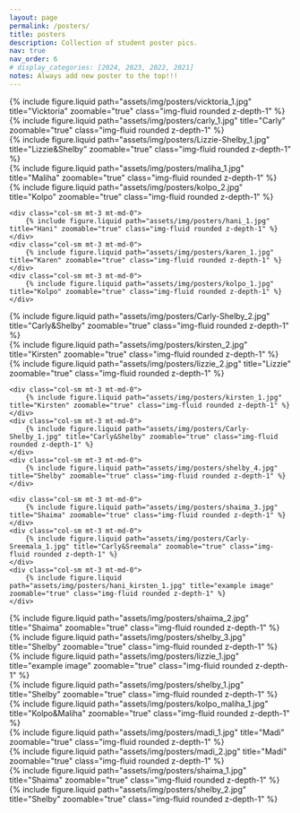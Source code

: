 ```yaml
---
layout: page
permalink: /posters/
title: posters
description: Collection of student poster pics.
nav: true
nav_order: 6
# display_categories: [2024, 2023, 2022, 2021]
notes: Always add new poster to the top!!!
---
```


<div class="row">
    <div class="col-sm mt-3 mt-md-0">
        {% include figure.liquid path="assets/img/posters/vicktoria_1.jpg" title="Vicktoria" zoomable="true" class="img-fluid rounded z-depth-1" %}
    </div>
    <div class="col-sm mt-3 mt-md-0">
        {% include figure.liquid path="assets/img/posters/carly_1.jpg" title="Carly" zoomable="true" class="img-fluid rounded z-depth-1" %}
    </div>
</div>

<div class="row">
    <div class="col-sm mt-3 mt-md-0">
        {% include figure.liquid path="assets/img/posters/Lizzie-Shelby_1.jpg" title="Lizzie&Shelby" zoomable="true" class="img-fluid rounded z-depth-1" %}
    </div>
    <div class="col-sm mt-3 mt-md-0">
        {% include figure.liquid path="assets/img/posters/maliha_1.jpg" title="Maliha" zoomable="true" class="img-fluid rounded z-depth-1" %}
    </div>
    <div class="col-sm mt-3 mt-md-0">
        {% include figure.liquid path="assets/img/posters/kolpo_2.jpg" title="Kolpo" zoomable="true" class="img-fluid rounded z-depth-1" %}
    </div>
</div>

<div class="row">
    
    <div class="col-sm mt-3 mt-md-0">
        {% include figure.liquid path="assets/img/posters/hani_1.jpg" title="Hani" zoomable="true" class="img-fluid rounded z-depth-1" %}
    </div>
    <div class="col-sm mt-3 mt-md-0">
        {% include figure.liquid path="assets/img/posters/karen_1.jpg" title="Karen" zoomable="true" class="img-fluid rounded z-depth-1" %}
    </div>
    <div class="col-sm mt-3 mt-md-0">
        {% include figure.liquid path="assets/img/posters/kolpo_1.jpg" title="Kolpo" zoomable="true" class="img-fluid rounded z-depth-1" %}
    </div>
</div>

<div class="row">
    <div class="col-sm mt-3 mt-md-0">
        {% include figure.liquid path="assets/img/posters/Carly-Shelby_2.jpg" title="Carly&Shelby" zoomable="true" class="img-fluid rounded z-depth-1" %}
    </div>
    <div class="col-sm mt-3 mt-md-0">
        {% include figure.liquid path="assets/img/posters/kirsten_2.jpg" title="Kirsten" zoomable="true" class="img-fluid rounded z-depth-1" %}
    </div>
    <div class="col-sm mt-3 mt-md-0">
        {% include figure.liquid path="assets/img/posters/lizzie_2.jpg" title="Lizzie" zoomable="true" class="img-fluid rounded z-depth-1" %}
    </div>
</div>

<div class="row">
    
    <div class="col-sm mt-3 mt-md-0">
        {% include figure.liquid path="assets/img/posters/kirsten_1.jpg" title="Kirsten" zoomable="true" class="img-fluid rounded z-depth-1" %}
    </div>
    <div class="col-sm mt-3 mt-md-0">
        {% include figure.liquid path="assets/img/posters/Carly-Shelby_1.jpg" title="Carly&Shelby" zoomable="true" class="img-fluid rounded z-depth-1" %}
    </div>
    <div class="col-sm mt-3 mt-md-0">
        {% include figure.liquid path="assets/img/posters/shelby_4.jpg" title="Shelby" zoomable="true" class="img-fluid rounded z-depth-1" %}
    </div>
</div>

<div class="row">
    
    <div class="col-sm mt-3 mt-md-0">
        {% include figure.liquid path="assets/img/posters/shaima_3.jpg" title="Shaima" zoomable="true" class="img-fluid rounded z-depth-1" %}
    </div>
    <div class="col-sm mt-3 mt-md-0">
        {% include figure.liquid path="assets/img/posters/Carly-Sreemala_1.jpg" title="Carly&Sreemala" zoomable="true" class="img-fluid rounded z-depth-1" %}
    </div>
    <div class="col-sm mt-3 mt-md-0">
        {% include figure.liquid path="assets/img/posters/hani_kirsten_1.jpg" title="example image" zoomable="true" class="img-fluid rounded z-depth-1" %}
    </div>
</div>

<div class="row">
    <div class="col-sm mt-3 mt-md-0">
        {% include figure.liquid path="assets/img/posters/shaima_2.jpg" title="Shaima" zoomable="true" class="img-fluid rounded z-depth-1" %}
    </div>
    <div class="col-sm mt-3 mt-md-0">
        {% include figure.liquid path="assets/img/posters/shelby_3.jpg" title="Shelby" zoomable="true" class="img-fluid rounded z-depth-1" %}
    </div>
    <div class="col-sm mt-3 mt-md-0">
        {% include figure.liquid path="assets/img/posters/lizzie_1.jpg" title="example image" zoomable="true" class="img-fluid rounded z-depth-1" %}
    </div>
</div>

<div class="row">
    <div class="col-sm mt-3 mt-md-0">
        {% include figure.liquid path="assets/img/posters/shelby_1.jpg" title="Shelby" zoomable="true" class="img-fluid rounded z-depth-1" %}
    </div>
    <div class="col-sm mt-3 mt-md-0">
        {% include figure.liquid path="assets/img/posters/kolpo_maliha_1.jpg" title="Kolpo&Maliha" zoomable="true" class="img-fluid rounded z-depth-1" %}
    </div>
    <div class="col-sm mt-3 mt-md-0">
        {% include figure.liquid path="assets/img/posters/madi_1.jpg" title="Madi" zoomable="true" class="img-fluid rounded z-depth-1" %}
    </div>
   
</div>
<div class="row">
     <div class="col-sm mt-3 mt-md-0">
        {% include figure.liquid path="assets/img/posters/madi_2.jpg" title="Madi" zoomable="true" class="img-fluid rounded z-depth-1" %}
    </div>
    <div class="col-sm mt-3 mt-md-0">
        {% include figure.liquid path="assets/img/posters/shaima_1.jpg" title="Shaima" zoomable="true" class="img-fluid rounded z-depth-1" %}
    </div>
    <div class="col-sm mt-3 mt-md-0">
        {% include figure.liquid path="assets/img/posters/shelby_2.jpg" title="Shelby" zoomable="true" class="img-fluid rounded z-depth-1" %}
    </div>
</div>